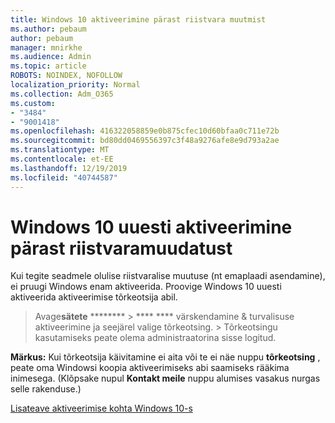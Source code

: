 ```yaml
---
title: Windows 10 aktiveerimine pärast riistvara muutmist
ms.author: pebaum
author: pebaum
manager: mnirkhe
ms.audience: Admin
ms.topic: article
ROBOTS: NOINDEX, NOFOLLOW
localization_priority: Normal
ms.collection: Adm_O365
ms.custom:
- "3484"
- "9001418"
ms.openlocfilehash: 416322058859e0b875cfec10d60bfaa0c711e72b
ms.sourcegitcommit: bd80dd0469556397c3f48a9276afe8e9d793a2ae
ms.translationtype: MT
ms.contentlocale: et-EE
ms.lasthandoff: 12/19/2019
ms.locfileid: "40744587"
---
```

# <a name="reactivating-windows-10-after-a-hardware-change"></a>Windows 10 uuesti aktiveerimine pärast riistvaramuudatust

Kui tegite seadmele olulise riistvaralise muutuse (nt emaplaadi asendamine), ei pruugi Windows enam aktiveerida. Proovige Windows 10 uuesti aktiveerida aktiveerimise tõrkeotsija abil.

 > Avage**sätete** ******** > **** **** värskendamine & turvalisuse aktiveerimine ja seejärel valige tõrkeotsing. >  Tõrkeotsingu kasutamiseks peate olema administraatorina sisse logitud.

**Märkus:** Kui tõrkeotsija käivitamine ei aita või te ei näe nuppu **tõrkeotsing** , peate oma Windowsi koopia aktiveerimiseks abi saamiseks rääkima inimesega. (Klõpsake nupul **Kontakt meile** nuppu alumises vasakus nurgas selle rakenduse.)

[Lisateave aktiveerimise kohta Windows 10-s](https://support.microsoft.com/help/12440/windows-10-activate)
